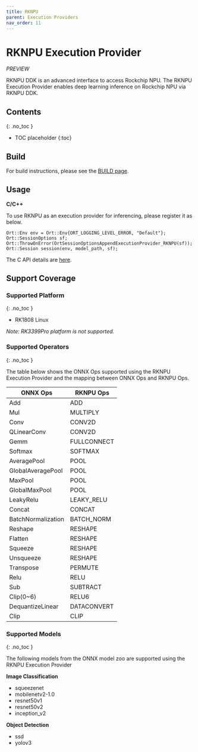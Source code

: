 ```yaml
---
title: RKNPU
parent: Execution Providers
nav_order: 11
---
```


# RKNPU Execution Provider
*PREVIEW*

RKNPU DDK is an advanced interface to access Rockchip NPU. The RKNPU Execution Provider enables deep learning inference on Rockchip NPU via RKNPU DDK.

## Contents
{: .no_toc }

* TOC placeholder
{:toc}


## Build 
For build instructions, please see the [BUILD page](../build/eps.md#rknpu).

## Usage
**C/C++**

To use RKNPU as an execution provider for inferencing, please register it as below.
```
Ort::Env env = Ort::Env{ORT_LOGGING_LEVEL_ERROR, "Default"};
Ort::SessionOptions sf;
Ort::ThrowOnError(OrtSessionOptionsAppendExecutionProvider_RKNPU(sf));
Ort::Session session(env, model_path, sf);
```
The C API details are [here](../get-started/with-c.html.md).


## Support Coverage
### Supported Platform
{: .no_toc }

* RK1808 Linux

*Note: RK3399Pro platform is not supported.*
### Supported Operators
{: .no_toc }


The table below shows the ONNX Ops supported using the RKNPU Execution Provider and the mapping between ONNX Ops and RKNPU Ops.

| **ONNX Ops** | **RKNPU Ops** |
| --- | --- |
| Add | ADD |
| Mul | MULTIPLY |
| Conv | CONV2D |
| QLinearConv | CONV2D |
| Gemm | FULLCONNECT |
| Softmax | SOFTMAX |
| AveragePool | POOL |
| GlobalAveragePool | POOL |
| MaxPool | POOL |
| GlobalMaxPool | POOL |
| LeakyRelu | LEAKY_RELU |
| Concat | CONCAT |
| BatchNormalization | BATCH_NORM |
| Reshape | RESHAPE |
| Flatten | RESHAPE |
| Squeeze | RESHAPE |
| Unsqueeze | RESHAPE |
| Transpose | PERMUTE |
| Relu | RELU |
| Sub | SUBTRACT |
| Clip(0~6)| RELU6 |
| DequantizeLinear | DATACONVERT |
| Clip | CLIP |


### Supported Models
{: .no_toc }


The following models from the ONNX model zoo are supported using the RKNPU Execution Provider

**Image Classification**
- squeezenet
- mobilenetv2-1.0
- resnet50v1
- resnet50v2
- inception_v2

**Object Detection**
- ssd
- yolov3